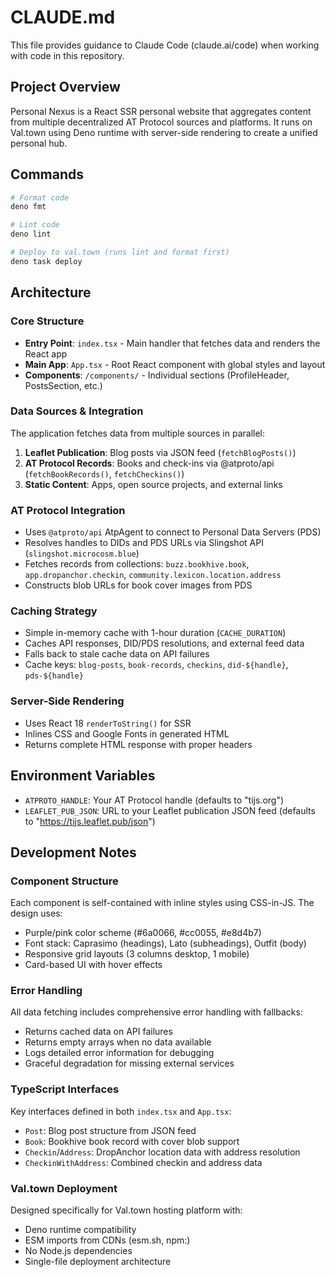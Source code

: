 # CLAUDE.md

This file provides guidance to Claude Code (claude.ai/code) when working with
code in this repository.

## Project Overview

Personal Nexus is a React SSR personal website that aggregates content from
multiple decentralized AT Protocol sources and platforms. It runs on Val.town
using Deno runtime with server-side rendering to create a unified personal hub.

## Commands

```bash
# Format code
deno fmt

# Lint code
deno lint

# Deploy to val.town (runs lint and format first)
deno task deploy
```

## Architecture

### Core Structure

- **Entry Point**: `index.tsx` - Main handler that fetches data and renders the
  React app
- **Main App**: `App.tsx` - Root React component with global styles and layout
- **Components**: `/components/` - Individual sections (ProfileHeader,
  PostsSection, etc.)

### Data Sources & Integration

The application fetches data from multiple sources in parallel:

1. **Leaflet Publication**: Blog posts via JSON feed (`fetchBlogPosts()`)
2. **AT Protocol Records**: Books and check-ins via @atproto/api
   (`fetchBookRecords()`, `fetchCheckins()`)
3. **Static Content**: Apps, open source projects, and external links

### AT Protocol Integration

- Uses `@atproto/api` AtpAgent to connect to Personal Data Servers (PDS)
- Resolves handles to DIDs and PDS URLs via Slingshot API
  (`slingshot.microcosm.blue`)
- Fetches records from collections: `buzz.bookhive.book`,
  `app.dropanchor.checkin`, `community.lexicon.location.address`
- Constructs blob URLs for book cover images from PDS

### Caching Strategy

- Simple in-memory cache with 1-hour duration (`CACHE_DURATION`)
- Caches API responses, DID/PDS resolutions, and external feed data
- Falls back to stale cache data on API failures
- Cache keys: `blog-posts`, `book-records`, `checkins`, `did-${handle}`,
  `pds-${handle}`

### Server-Side Rendering

- Uses React 18 `renderToString()` for SSR
- Inlines CSS and Google Fonts in generated HTML
- Returns complete HTML response with proper headers

## Environment Variables

- `ATPROTO_HANDLE`: Your AT Protocol handle (defaults to "tijs.org")
- `LEAFLET_PUB_JSON`: URL to your Leaflet publication JSON feed (defaults to
  "https://tijs.leaflet.pub/json")

## Development Notes

### Component Structure

Each component is self-contained with inline styles using CSS-in-JS. The design
uses:

- Purple/pink color scheme (#6a0066, #cc0055, #e8d4b7)
- Font stack: Caprasimo (headings), Lato (subheadings), Outfit (body)
- Responsive grid layouts (3 columns desktop, 1 mobile)
- Card-based UI with hover effects

### Error Handling

All data fetching includes comprehensive error handling with fallbacks:

- Returns cached data on API failures
- Returns empty arrays when no data available
- Logs detailed error information for debugging
- Graceful degradation for missing external services

### TypeScript Interfaces

Key interfaces defined in both `index.tsx` and `App.tsx`:

- `Post`: Blog post structure from JSON feed
- `Book`: Bookhive book record with cover blob support
- `Checkin`/`Address`: DropAnchor location data with address resolution
- `CheckinWithAddress`: Combined checkin and address data

### Val.town Deployment

Designed specifically for Val.town hosting platform with:

- Deno runtime compatibility
- ESM imports from CDNs (esm.sh, npm:)
- No Node.js dependencies
- Single-file deployment architecture
